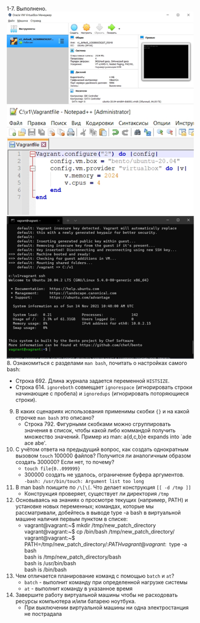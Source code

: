 1-7. Выполнено.  
![1](img/1.jpg)  
![2](img/2.jpg)  
![3](img/3.jpg)  
8. Ознакомиться с разделами `man bash`, почитать о настройках самого bash:
   - Строка 692. Длина журнала задается переменной `HISTSIZE`. 
   - Строка 614. `ignoreboth` совмещает `ignorespace` (игнорировать строки начинающие с пробела) и `ignoredups` (игнорировать поторяющиеся строки).
9. В каких сценариях использования применимы скобки `{}` и на какой строчке `man bash` это описано?  
   - Строка 792. Фигурными скобками можно сгруппировать значения в список, чтобы какой либо коммандой получить множество значений. Пример из man: a{d,c,b}e expands into `ade ace abe'.
10. С учётом ответа на предыдущий вопрос, как создать однократным вызовом `touch` 100000 файлов? Получится ли аналогичным образом создать 300000? Если нет, то почему?  
    - `touch file{0..099999}`
    - 300000 создать не удалось, ограничение буфера аргументов.  
    `-bash: /usr/bin/touch: Argument list too long`
11. В man bash поищите по `/\[\[`. Что делает конструкция `[[ -d /tmp ]]`
    - Конструкция проверяет, существует ли директория `/tmp`
12. Основываясь на знаниях о просмотре текущих (например, PATH) и установке новых переменных; командах, которые мы рассматривали, добейтесь в выводе type -a bash в виртуальной машине наличия первым пунктом в списке:  
    - vagrant@vagrant:~$ mkdir /tmp/new_patch_directory  
    vagrant@vagrant:~$ cp /bin/bash /tmp/new_patch_directory/  
    vagrant@vagrant:~$ PATH=/tmp/new_patch_directory/:$PATH  
    vagrant@vagrant:~$ type -a bash  
    bash is /tmp/new_patch_directory/bash  
    bash is /usr/bin/bash  
    bash is /bin/bash  
13. Чем отличается планирование команд с помощью `batch` и `at`?
    - `batch` - выполнит команду при определенной нагрузке системы
    - `at` - выполнит команду в указанное время
14. Завершите работу виртуальной машины чтобы не расходовать ресурсы компьютера и/или батарею ноутбука.
    - При выключении виртуальной машины ни одна электростанция не пострадала